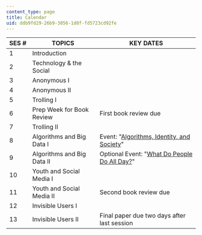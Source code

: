 ```yaml
---
content_type: page
title: Calendar
uid: ddb9fd29-26b9-3056-1d8f-fd5723cd92fe
---
```


| SES # | TOPICS | KEY DATES |
| --- | --- | --- |
| 1 | Introduction | &nbsp; |
| 2 | Technology & the Social | &nbsp; |
| 3 | Anonymous I | &nbsp; |
| 4 | Anonymous II | &nbsp; |
| 5 | Trolling I | &nbsp; |
| 6 | Prep Week for Book Review | First book review due |
| 7 | Trolling II | &nbsp; |
| 8 | Algorithms and Big Data I | Event: "[Algorithms, Identity, and Society](http://news.mit.edu/2016/event-automation-steal-identity-0408)" |
| 9 | Algorithms and Big Data II | Optional Event: "[What Do People Do All Day?](http://cmsw.mit.edu/event/nick-seaver-what-do-people-do-all-day/)" |
| 10 | Youth and Social Media I | &nbsp; |
| 11 | Youth and Social Media II | Second book review due |
| 12 | Invisible Users I | &nbsp; |
| 13 | Invisible Users II | Final paper due two days after last session